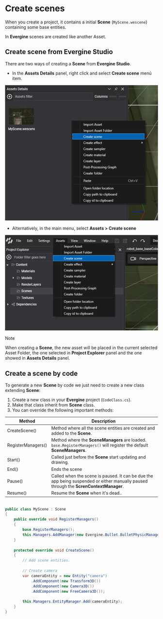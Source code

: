 # Create scenes

When you create a project, it contains a initial **Scene**  (`MyScene.wescene`) containing some base entities.

In **Evergine** scenes are created like another Asset. 

## Create scene from Evergine Studio

There are two ways of creating a **Scene** from **Evergine Studio**.

- In the **Assets Details** panel, right click and select **Create scene** menú item.

![Create Scene](images/createScene.png)

- Alternatively, in the main menu, select **Assets > Create scene**

![Create Scene](images/createSceneMenu.png)


>[!NOTE]
> When creating a **Scene**, the new asset will be placed in the current selected Asset Folder, the one selected in **Project Explorer** panel and the one showed in **Assets Details** panel.


## Create a scene by code

To generate a new **Scene** by code we just need to create a new class extending **Scene**:

1. Create a new class in your **Evergine** project (`CodeClass.cs`).
2. Make that class inherit from **Scene** class.
3. You can override the following important methods:

| Method | Description |
| ------ | ----------- |
| CreateScene() | Method where all the scene entities are created and added to the **Scene**.
| RegisterManagers() | Method where the **SceneManagers** are loaded. `base.RegisterManagers()` will register the default **SceneManagers**. 
| Start() | Called just before the **Scene** start updating and drawing.
| End() | Ends the scene 
| Pause() | Called when the scene is paused. It can be due the app being suspended or either manually paused through the **ScrenContextManager**.
| Resume() | Resume the **Scene** when it's dead..

````csharp

public class MyScene : Scene
{
    public override void RegisterManagers()
    {
        base.RegisterManagers();
        this.Managers.AddManager(new Evergine.Bullet.BulletPhysicManager3D());        	
    }

    protected override void CreateScene()
    {
        // Add scene entities.

        // Create camera
        var cameraEntity = new Entity("camera")
            .AddComponent(new Transform3D())
            .AddComponent(new Camera3D())
            .AddComponent(new FreeCamera3D());

        this.Managers.EntityManager.Add(cameraEntity);
    }
}

````
